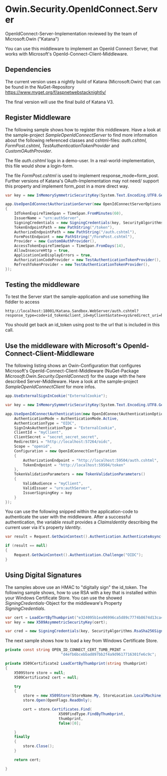 Owin.Security.OpenIdConnect.Server
==================================

OpenIdConnect-Server-Implementation reviewed by the team of Microsoft.Owin ("Katana")

You can use this middleware to implement an OpenId Connect Server, that works with Microsoft's OpenId-Connect-Client-Middleware. 

## Dependencies

The current version uses a nightly build of Katana (Microsoft.Owin) that can be found in the NuGet-Repository https://www.myget.org/f/aspnetwebstacknightly/

The final version will use the final build of Katana V3.

## Register Middleware

The following sample shows how to register this middleware. Have a look at the sample-project _SampleOpenIdConnectServer_ to find
more information about the following referenced classes and cshtml-files: _auth.cshtml,_ _FormPost.cshtml_, _TestAuthenticationTokenProvider_ and _CustomOAuthProvider_. 

The file _auth.cshtml_ logs in a demo-user. In a real-world-implementation, this file would show a login-form. 

The file _FormPost.cshtml_ is used to implement response_mode=form_post. Further versions of Katana's OAuth-Implementation may not need/ support this property and implement form_post in a more direct way.

```C#
var key = new InMemorySymmetricSecurityKey(System.Text.Encoding.UTF8.GetBytes("secret_secret_secret"));

app.UseOpenIdConnectAuthorizationServer(new OpenIdConnectServerOptions
{
    IdTokenExpireTimeSpan = TimeSpan.FromMinutes(60),
    IssuerName = "urn:authServer",
    SigningCredentials = new SigningCredentials(key, SecurityAlgorithms.HmacSha256Signature, SecurityAlgorithms.Sha256Digest),
    TokenEndpointPath = new PathString("/token"),
    AuthorizeEndpointPath = new PathString("/auth.cshtml"),
    FormPostEndpoint = new PathString("/FormPost.cshtml"),
    Provider = new CustomOAuthProvider(),
    AccessTokenExpireTimeSpan = TimeSpan.FromDays(14),
    AllowInsecureHttp = true,
    ApplicationCanDisplayErrors = true,
    AuthorizationCodeProvider = new TestAuthenticationTokenProvider(),
    RefreshTokenProvider = new TestAuthenticationTokenProvider(),
});
```

## Testing the middleware

To test the Server start the sample-application and use something like fiddler to access 

	http://localhost:18001/Katana.Sandbox.WebServer/auth.cshtml?response_type=code+id_token&client_id=myClient&state=xyz&redirect_uri=http%3A%2F%2Flocalhost%3A6980%2Foidc&nonce=1234&scope=openid&response_mode=form_post

You should get back an id_token using post to the url that is included in this call.

## Use the middleware with Microsoft's OpenId-Connect-Client-Middleware

The following listing shows an Owin-Configuration that configures Microsoft's OpenId-Connect-Client-Middleware (NuGet-Package _Microsoft.Owin.Security.OpenIdConnect_) for the usage with the here described Server-Middleware. Have a look at the sample-project _SampleOpenIdConnectClient_ for more infos.

```C#
app.UseExternalSignInCookie("ExternalCookie");

var key = new InMemorySymmetricSecurityKey(System.Text.Encoding.UTF8.GetBytes("secret_secret_secret"));

app.UseOpenIdConnectAuthentication(new OpenIdConnectAuthenticationOptions {
    AuthenticationMode = AuthenticationMode.Active,
    AuthenticationType = "OIDC",
    SignInAsAuthenticationType = "ExternalCookie",
    ClientId = "myClient",
    ClientSecret = "secret_secret_secret",
    RedirectUri = "http://localhost:57264/oidc",
    Scope = "openid",
    Configuration = new OpenIdConnectConfiguration
    {
        AuthorizationEndpoint = "http://localhost:59504/auth.cshtml",
        TokenEndpoint = "http://localhost:59504/token"
    },
    TokenValidationParameters = new TokenValidationParameters()
    {
        ValidAudience = "myClient",
        ValidIssuer = "urn:authServer",
        IssuerSigningKey = key
    }
});
```

You can use the following snipped within the application-code to authenticate the user with the middleware. After a successful authentication, the variable _result_ provides a _ClaimsIdentity_ describing the current user via it's property _Identity_.

```C#
var result = Request.GetOwinContext().Authentication.AuthenticateAsync("ExternalCookie").Result;

if (result == null)
{
    Request.GetOwinContext().Authentication.Challenge("OIDC");
}
```

## Using Digital Signatures

The samples above use an HMAC to "digitally sign" the id_token. The following sample shows, how to use RSA with a key that is installed within your Windows Certificate Store. You can use the showed _SigningCredentials_-Object for the middleware's Property _SigningCredentials_.

```C#
var cert = LoadCertByThumbprint("e324095b1ea96996ca5d89c7774b8674d13ca423");   
var key = new X509AsymmetricSecurityKey(cert);  

var cred = new SigningCredentials(key, SecurityAlgorithms.RsaSha256Signature, SecurityAlgorithms.Sha256Digest); 
```

The next sample shows how to load a key from Windows Certificate Store.

```C#
private const string OPEN_ID_CONNECT_CERT_TUMB_PRINT = 
                         "d4efb6bcebbad897bb2f4a9d9617716301fe6c9c";

private X509Certificate2 LoadCertByThumbprint(string thumbprint)
{
    X509Store store = null;
    X509Certificate2 cert = null;

    try
    {
        store = new X509Store(StoreName.My, StoreLocation.LocalMachine);
        store.Open(OpenFlags.ReadOnly);

        cert = store.Certificates.Find(
                        X509FindType.FindByThumbprint,
                        thumbprint,
                        false)[0];

    }
    finally
    {
        store.Close();
    }

    return cert;

}
```
